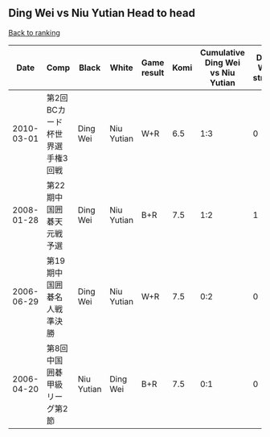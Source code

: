 ## Ding Wei vs Niu Yutian Head to head

[Back to ranking](../../index.md)




| **Date** | **Comp** | **Black** | **White** | **Game result** | **Komi** | **Cumulative Ding Wei vs Niu Yutian** | **Ding Wei streak** | **Niu Yutian streak** | 
| --- | --- | --- | --- | --- | --- | --- | --- | --- |
| 2010-03-01 | 第2回BCカード杯世界選手権3回戦 | Ding Wei | Niu Yutian | W+R | 6.5 | 1:3 | 0 | 1 | 
| 2008-01-28 | 第22期中国囲碁天元戦予選 | Ding Wei | Niu Yutian | B+R | 7.5 | 1:2 | 1 | 0 | 
| 2006-06-29 | 第19期中国囲碁名人戦準決勝 | Ding Wei | Niu Yutian | W+R | 7.5 | 0:2 | 0 | 2 | 
| 2006-04-20 | 第8回中国囲碁甲級リーグ第2節 | Niu Yutian | Ding Wei | B+R | 7.5 | 0:1 | 0 | 1 |




